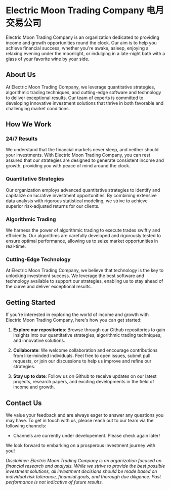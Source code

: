 # Electric Moon Trading Company 电月交易公司

Electric Moon Trading Company is an organization dedicated to providing income and growth opportunities round the clock. Our aim is to help you achieve financial success, whether you're awake, asleep, enjoying a relaxing evening under the moonlight, or indulging in a late-night bath with a glass of your favorite wine by your side.

## About Us

At Electric Moon Trading Company, we leverage quantitative strategies, algorithmic trading techniques, and cutting-edge software and technology to deliver exceptional results. Our team of experts is committed to developing innovative investment solutions that thrive in both favorable and challenging market conditions.

## How We Work

### 24/7 Results

We understand that the financial markets never sleep, and neither should your investments. With Electric Moon Trading Company, you can rest assured that our strategies are designed to generate consistent income and growth, providing you with peace of mind around the clock.

### Quantitative Strategies

Our organization employs advanced quantitative strategies to identify and capitalize on lucrative investment opportunities. By combining extensive data analysis with rigorous statistical modeling, we strive to achieve superior risk-adjusted returns for our clients.

### Algorithmic Trading

We harness the power of algorithmic trading to execute trades swiftly and efficiently. Our algorithms are carefully developed and rigorously tested to ensure optimal performance, allowing us to seize market opportunities in real-time.

### Cutting-Edge Technology

At Electric Moon Trading Company, we believe that technology is the key to unlocking investment success. We leverage the best software and technology available to support our strategies, enabling us to stay ahead of the curve and deliver exceptional results.

## Getting Started

If you're interested in exploring the world of income and growth with Electric Moon Trading Company, here's how you can get started:

1. **Explore our repositories**: Browse through our Github repositories to gain insights into our quantitative strategies, algorithmic trading techniques, and innovative solutions.

2. **Collaborate**: We welcome collaboration and encourage contributions from like-minded individuals. Feel free to open issues, submit pull requests, or join our discussions to help us improve and refine our strategies.

3. **Stay up to date**: Follow us on Github to receive updates on our latest projects, research papers, and exciting developments in the field of income and growth.

## Contact Us

We value your feedback and are always eager to answer any questions you may have. To get in touch with us, please reach out to our team via the following channels:

- Channels are currently under developement. Please check again later!

<!-- - Email: [contact@electricmoontrading.com](mailto:contact@electricmoontrading.com) -->
<!-- - Website: [www.electricmoontrading.com](https://www.electricmoontrading.com) -->
<!-- - Twitter: [@electricmoontrading](https://twitter.com/electricmoontrading) -->

We look forward to embarking on a prosperous investment journey with you!

*Disclaimer: Electric Moon Trading Company is an organization focused on financial research and analysis. While we strive to provide the best possible investment solutions, all investment decisions should be made based on individual risk tolerance, financial goals, and thorough due diligence. Past performance is not indicative of future results.*
